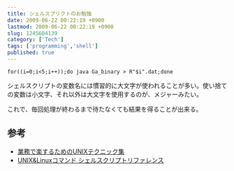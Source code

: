 ```yaml
---
title: シェルスプリクトのお勉強
date: 2009-06-22 00:22:19 +0900
lastmod: 2009-06-22 00:22:19 +0900
slug: 1245684139
category: ['Tech']
tags: ['programming','shell']
published: true
---
```


```
for((i=0;i<5;i++));do java Ga_binary > R"$i".dat;done 
```

シェルスクリプトの変数名には慣習的に大文字が使われることが多い。使い捨ての変数は小文字、それ以外は大文字を使用するのが、メジャーみたい。

これで、毎回処理が終わるまで待たなくても結果を得ることが出来る。


## 参考
- <a href="http://codezine.jp/article/detail/3014?p=2">業務で楽するためのUNIXテクニック集</a>
- <a href="http://www.geocities.jp/geo_sunisland/index.html">UNIX&Linuxコマンド シェルスクリプトリファレンス</a>
